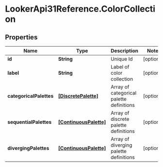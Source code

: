 # LookerApi31Reference.ColorCollection

## Properties
Name | Type | Description | Notes
------------ | ------------- | ------------- | -------------
**id** | **String** | Unique Id | [optional] 
**label** | **String** | Label of color collection | [optional] 
**categoricalPalettes** | [**[DiscretePalette]**](DiscretePalette.md) | Array of categorical palette definitions | [optional] 
**sequentialPalettes** | [**[ContinuousPalette]**](ContinuousPalette.md) | Array of discrete palette definitions | [optional] 
**divergingPalettes** | [**[ContinuousPalette]**](ContinuousPalette.md) | Array of diverging palette definitions | [optional] 


